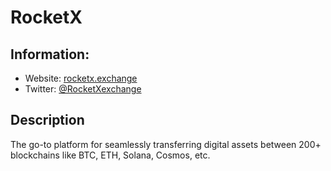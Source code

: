 # RocketX

## Information:
- Website: [rocketx.exchange](https://www.rocketx.exchange/)
- Twitter: [@RocketXexchange](https://twitter.com/RocketXexchange)

## Description
The go-to platform for seamlessly transferring digital assets between 200+ blockchains like BTC, ETH, Solana, Cosmos, etc.
